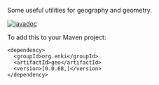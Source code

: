 Some useful utilities for geography and geometry.

[![javadoc](https://javadoc.io/badge2/org.enki/geo/javadoc.svg)](https://javadoc.io/geo/org.enki/core)

To add this to your Maven project:
```
<dependency>
  <groupId>org.enki</groupId>
  <artifactId>geo</artifactId>
  <version>[0.0.68,)</version>
</dependency>
```
